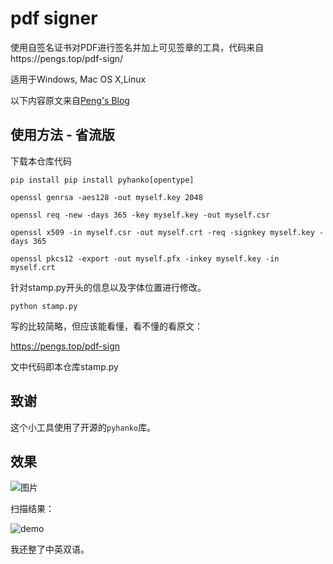 # pdf signer

使用自签名证书对PDF进行签名并加上可见签章的工具，代码来自https://pengs.top/pdf-sign/

适用于Windows, Mac OS X,Linux

以下内容原文来自[Peng's Blog](https://pengs.top/pdf-sign/)

## 使用方法 - 省流版

下载本仓库代码

```
pip install pip install pyhanko[opentype]
```
```
openssl genrsa -aes128 -out myself.key 2048
```
```
openssl req -new -days 365 -key myself.key -out myself.csr
```
```
openssl x509 -in myself.csr -out myself.crt -req -signkey myself.key -days 365
```
```
openssl pkcs12 -export -out myself.pfx -inkey myself.key -in myself.crt
```

针对stamp.py开头的信息以及字体位置进行修改。

```
python stamp.py
```

写的比较简略，但应该能看懂，看不懂的看原文：

https://pengs.top/pdf-sign

文中代码即本仓库stamp.py

## 致谢

这个小工具使用了开源的`pyhanko`库。

## 效果

![图片](https://github.com/Micraow/pdf_signer/assets/48644801/93037f45-bc76-45e3-9253-1ebe68f840cf)

扫描结果：

![demo](https://img.pengs.top/i/2024/07/03/Screenshot_2024-07-03-13-38-20-614_com.xiaomi.scanner.webp)

我还整了中英双语。
